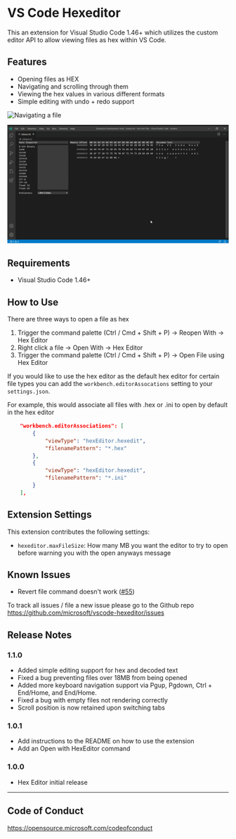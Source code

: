 # VS Code Hexeditor

This an extension for Visual Studio Code 1.46+ which utilizes the custom editor API to allow viewing files as hex within VS Code.

## Features

- Opening files as HEX
- Navigating and scrolling through them
- Viewing the hex values in various different formats
- Simple editing with undo + redo support

![Navigating a file](hex-editor.gif)

![Editing a file](hex-editor-editing.gif)

## Requirements

- Visual Studio Code 1.46+

## How to Use
There are three ways to open a file as hex
1. Trigger the command palette (Ctrl / Cmd + Shift + P) -> Reopen With -> Hex Editor
2. Right click a file -> Open With -> Hex Editor
3. Trigger the command palette (Ctrl / Cmd + Shift + P) -> Open File using Hex Editor

If you would like to use the hex editor as the default hex editor for certain file types you can add the `workbench.editorAssocations` setting to your `settings.json`.

For example, this would associate all files with .hex or .ini to open by default in the hex editor
```json
    "workbench.editorAssociations": [
        {
            "viewType": "hexEditor.hexedit",
            "filenamePattern": "*.hex"
        },
        {
            "viewType": "hexEditor.hexedit",
            "filenamePattern": "*.ini"
        }
    ],
```

## Extension Settings

This extension contributes the following settings:

* `hexeditor.maxFileSize`: How many MB you want the editor to try to open before warning you with the open anyways message

## Known Issues

- Revert file command doesn't work ([#55](https://github.com/microsoft/vscode-hexeditor/issues/55))

To track all issues / file a new issue please go to the Github repo https://github.com/microsoft/vscode-hexeditor/issues

## Release Notes

### 1.1.0
- Added simple editing support for hex and decoded text
- Fixed a bug preventing files over 18MB from being opened
- Added more keyboard navigation support via Pgup, Pgdown, Ctrl + End/Home, and End/Home.
- Fixed a bug with empty files not rendering correctly
- Scroll position is now retained upon switching tabs

### 1.0.1
- Add instructions to the README on how to use the extension
- Add an Open with HexEditor command

### 1.0.0
- Hex Editor initial release

-----------------------------------------------------------------------------------------------------------

## Code of Conduct
https://opensource.microsoft.com/codeofconduct
